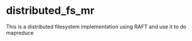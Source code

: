 # distributed_fs_mr
This is a distributed filesystem implementation using RAFT and use it to do mapreduce
